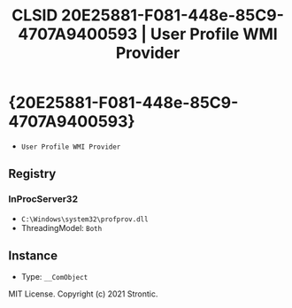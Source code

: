 ﻿---
title: "CLSID 20E25881-F081-448e-85C9-4707A9400593 | User Profile WMI Provider"
excerpt: What is COM-Object CLSID 20E25881-F081-448e-85C9-4707A9400593?
---

# {20E25881-F081-448e-85C9-4707A9400593}

* `User Profile WMI Provider`

## Registry


### InProcServer32

* `C:\Windows\system32\profprov.dll`
* ThreadingModel: `Both`

## Instance

* Type: `__ComObject`

MIT License. Copyright (c) 2021 Strontic.


